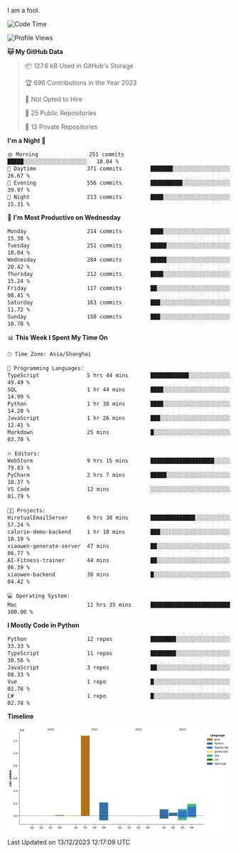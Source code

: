 I am a fool.

<!--START_SECTION:waka-->
![Code Time](http://img.shields.io/badge/Code%20Time-976%20hrs%2052%20mins-blue)

![Profile Views](http://img.shields.io/badge/Profile%20Views-0-blue)

**🐱 My GitHub Data** 

> 📦 127.6 kB Used in GitHub's Storage 
 > 
> 🏆 696 Contributions in the Year 2023
 > 
> 🚫 Not Opted to Hire
 > 
> 📜 25 Public Repositories 
 > 
> 🔑 13 Private Repositories 
 > 
**I'm a Night 🦉** 

```text
🌞 Morning                251 commits         █████░░░░░░░░░░░░░░░░░░░░   18.04 % 
🌆 Daytime                371 commits         ███████░░░░░░░░░░░░░░░░░░   26.67 % 
🌃 Evening                556 commits         ██████████░░░░░░░░░░░░░░░   39.97 % 
🌙 Night                  213 commits         ████░░░░░░░░░░░░░░░░░░░░░   15.31 % 
```
📅 **I'm Most Productive on Wednesday** 

```text
Monday                   214 commits         ████░░░░░░░░░░░░░░░░░░░░░   15.38 % 
Tuesday                  251 commits         █████░░░░░░░░░░░░░░░░░░░░   18.04 % 
Wednesday                284 commits         █████░░░░░░░░░░░░░░░░░░░░   20.42 % 
Thursday                 212 commits         ████░░░░░░░░░░░░░░░░░░░░░   15.24 % 
Friday                   117 commits         ██░░░░░░░░░░░░░░░░░░░░░░░   08.41 % 
Saturday                 163 commits         ███░░░░░░░░░░░░░░░░░░░░░░   11.72 % 
Sunday                   150 commits         ███░░░░░░░░░░░░░░░░░░░░░░   10.78 % 
```


📊 **This Week I Spent My Time On** 

```text
🕑︎ Time Zone: Asia/Shanghai

💬 Programming Languages: 
TypeScript               5 hrs 44 mins       ████████████░░░░░░░░░░░░░   49.49 % 
SQL                      1 hr 44 mins        ████░░░░░░░░░░░░░░░░░░░░░   14.99 % 
Python                   1 hr 38 mins        ████░░░░░░░░░░░░░░░░░░░░░   14.20 % 
JavaScript               1 hr 26 mins        ███░░░░░░░░░░░░░░░░░░░░░░   12.41 % 
Markdown                 25 mins             █░░░░░░░░░░░░░░░░░░░░░░░░   03.70 % 

🔥 Editors: 
WebStorm                 9 hrs 15 mins       ████████████████████░░░░░   79.83 % 
PyCharm                  2 hrs 7 mins        █████░░░░░░░░░░░░░░░░░░░░   18.37 % 
VS Code                  12 mins             ░░░░░░░░░░░░░░░░░░░░░░░░░   01.79 % 

🐱‍💻 Projects: 
HiretualEmailServer      6 hrs 38 mins       ██████████████░░░░░░░░░░░   57.24 % 
calorie-demo-backend     1 hr 10 mins        ███░░░░░░░░░░░░░░░░░░░░░░   10.19 % 
xiaowen-generate-server  47 mins             ██░░░░░░░░░░░░░░░░░░░░░░░   06.77 % 
AI-Fitness-trainer       44 mins             ██░░░░░░░░░░░░░░░░░░░░░░░   06.39 % 
xiaowen-backend          30 mins             █░░░░░░░░░░░░░░░░░░░░░░░░   04.42 % 

💻 Operating System: 
Mac                      11 hrs 35 mins      █████████████████████████   100.00 % 
```

**I Mostly Code in Python** 

```text
Python                   12 repos            ████████░░░░░░░░░░░░░░░░░   33.33 % 
TypeScript               11 repos            ████████░░░░░░░░░░░░░░░░░   30.56 % 
JavaScript               3 repos             ██░░░░░░░░░░░░░░░░░░░░░░░   08.33 % 
Vue                      1 repo              █░░░░░░░░░░░░░░░░░░░░░░░░   02.78 % 
C#                       1 repo              █░░░░░░░░░░░░░░░░░░░░░░░░   02.78 % 
```



**Timeline**

![Lines of Code chart](https://raw.githubusercontent.com/VeejaLiu/VeejaLiu/master/assets/bar_graph.png)


 Last Updated on 13/12/2023 12:17:09 UTC
<!--END_SECTION:waka-->
